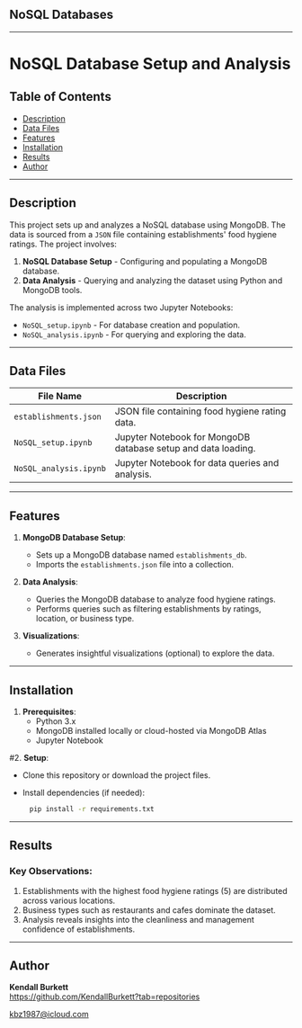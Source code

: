 ## NoSQL Databases
---

# NoSQL Database Setup and Analysis

## Table of Contents
- [Description](#description)
- [Data Files](#data-files)
- [Features](#features)
- [Installation](#installation)
- [Results](#results)
- [Author](#author)

---

## Description

This project sets up and analyzes a NoSQL database using MongoDB. The data is sourced from a `JSON` file containing establishments' food hygiene ratings. The project involves:
1. **NoSQL Database Setup** - Configuring and populating a MongoDB database.
2. **Data Analysis** - Querying and analyzing the dataset using Python and MongoDB tools.

The analysis is implemented across two Jupyter Notebooks:
- `NoSQL_setup.ipynb` - For database creation and population.
- `NoSQL_analysis.ipynb` - For querying and exploring the data.

---

## Data Files

| File Name                 | Description                                             |
|---------------------------|---------------------------------------------------------|
| `establishments.json`     | JSON file containing food hygiene rating data.          |
| `NoSQL_setup.ipynb`       | Jupyter Notebook for MongoDB database setup and data loading. |
| `NoSQL_analysis.ipynb`    | Jupyter Notebook for data queries and analysis.         |

---

## Features

1. **MongoDB Database Setup**:
   - Sets up a MongoDB database named `establishments_db`.
   - Imports the `establishments.json` file into a collection.

2. **Data Analysis**:
   - Queries the MongoDB database to analyze food hygiene ratings.
   - Performs queries such as filtering establishments by ratings, location, or business type.

3. **Visualizations**:
   - Generates insightful visualizations (optional) to explore the data.

---

## Installation

1. **Prerequisites**:
   - Python 3.x
   - MongoDB installed locally or cloud-hosted via MongoDB Atlas
   - Jupyter Notebook

#2. **Setup**:
   - Clone this repository or download the project files.
     
   - Install dependencies (if needed):
```bash
     pip install -r requirements.txt
```
---

## Results

### Key Observations:

1.	Establishments with the highest food hygiene ratings (5) are distributed across various locations.
2.	Business types such as restaurants and cafes dominate the dataset.
3.	Analysis reveals insights into the cleanliness and management confidence of establishments.
---

## Author

**Kendall Burkett**  
https://github.com/KendallBurkett?tab=repositories
 
kbz1987@icloud.com